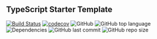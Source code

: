 ## TypeScript Starter Template

[![Build Status](https://travis-ci.com/LockedUp-Coders/nostalgify.svg?branch=master)](https://travis-ci.com/LockedUp-Coders/nostalgify)
[![codecov](https://codecov.io/gh/LockedUp-Coders/nostalgify/branch/master/graph/badge.svg)](https://codecov.io/gh/LockedUp-Coders/nostalgify)
![GitHub](https://img.shields.io/github/license/LockedUp-Coders/nostalgify)
![GitHub top language](https://img.shields.io/github/languages/top/LockedUp-Coders/nostalgify)
![Dependencies](https://img.shields.io/david/LockedUp-Coders/nostalgify)
![GitHub last commit](https://img.shields.io/github/last-commit/LockedUp-Coders/nostalgify)
![GitHub repo size](https://img.shields.io/github/repo-size/LockedUp-Coders/nostalgify)

